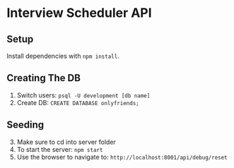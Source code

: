 # Interview Scheduler API

## Setup

Install dependencies with `npm install`.

## Creating The DB

1. Switch users: `psql -U development [db name]`
2. Create DB: `CREATE DATABASE onlyfriends;`

## Seeding

3. Make sure to cd into server folder
4. To start the server: `npm start`
5. Use the browser to navigate to: `http://localhost:8001/api/debug/reset`